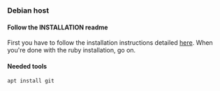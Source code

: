 ### Debian host

#### Follow the INSTALLATION readme
First you have to follow the installation instructions detailed [here](INSTALLATION.md).
When you're done with the ruby installation, go on.

#### Needed tools

```shell
apt install git
```
